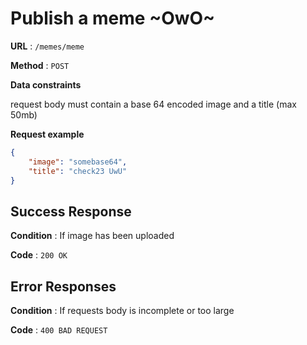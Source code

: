# Publish a meme ~OwO~

**URL** : `/memes/meme`

**Method** : `POST`

**Data constraints**

request body must contain a base 64 encoded image and a title (max 50mb)

**Request example**

```json
{ 
    "image": "somebase64",
    "title": "check23 UwU"
}
```

## Success Response

**Condition** : If image has been uploaded

**Code** : `200 OK`

## Error Responses

**Condition** : If requests body is incomplete or too large

**Code** : `400 BAD REQUEST`